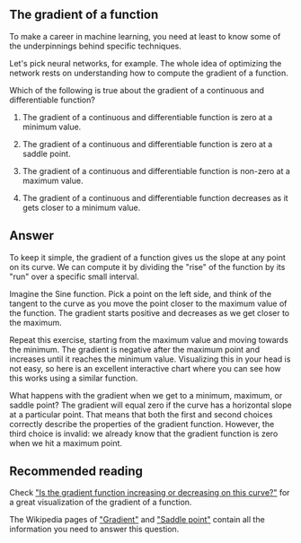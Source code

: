 ## The gradient of a function

To make a career in machine learning, you need at least to know some of the underpinnings behind specific techniques.

Let's pick neural networks, for example. The whole idea of optimizing the network rests on understanding how to compute the gradient of a function.

Which of the following is true about the gradient of a continuous and differentiable function?

1. The gradient of a continuous and differentiable function is zero at a minimum value.

2. The gradient of a continuous and differentiable function is zero at a saddle point.

3. The gradient of a continuous and differentiable function is non-zero at a maximum value.

4. The gradient of a continuous and differentiable function decreases as it gets closer to a minimum value.


## Answer

To keep it simple, the gradient of a function gives us the slope at any point on its curve. We can compute it by dividing the "rise" of the function by its "run" 
over a specific small interval.

Imagine the Sine function. Pick a point on the left side, and think of the tangent to the curve as you move the point closer to the maximum value of the function. The gradient starts positive and decreases as we get closer to the maximum.

Repeat this exercise, starting from the maximum value and moving towards the minimum. The gradient is negative after the maximum point and increases until it reaches the minimum value. Visualizing this in your head is not easy, so here is an excellent interactive chart where you can see how this works using a similar function.

What happens with the gradient when we get to a minimum, maximum, or saddle point? The gradient will equal zero if the curve has a horizontal slope at a particular point. That means that both the first and second choices correctly describe the properties of the gradient function. However, the third choice is invalid: we already know that the gradient function is zero when we hit a maximum point.

## Recommended reading


Check ["Is the gradient function increasing or decreasing on this curve?"](https://undergroundmathematics.org/calculus-of-powers/r7433/solution) for a great visualization of the gradient of a function.

The Wikipedia pages of ["Gradient"](https://en.wikipedia.org/wiki/Gradient) and ["Saddle point"](https://en.wikipedia.org/wiki/Saddle_point) contain all the information you need to answer this question.